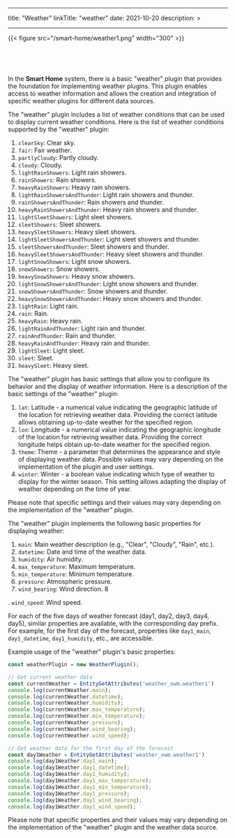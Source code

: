 
---
title: "Weather"
linkTitle: "weather"
date: 2021-10-20
description: >
  
---

{{< figure src="/smart-home/weather1.png" width="300" >}}

&nbsp;

&nbsp;

In the **Smart Home** system, there is a basic "weather" plugin that provides the foundation for implementing weather plugins. This plugin enables access to weather information and allows the creation and integration of specific weather plugins for different data sources.

The "weather" plugin includes a list of weather conditions that can be used to display current weather conditions. Here is the list of weather conditions supported by the "weather" plugin:

1. `clearSky`: Clear sky.
2. `fair`: Fair weather.
3. `partlyCloudy`: Partly cloudy.
4. `cloudy`: Cloudy.
5. `lightRainShowers`: Light rain showers.
6. `rainShowers`: Rain showers.
7. `heavyRainShowers`: Heavy rain showers.
8. `lightRainShowersAndThunder`: Light rain showers and thunder.
9. `rainShowersAndThunder`: Rain showers and thunder.
10. `heavyRainShowersAndThunder`: Heavy rain showers and thunder.
11. `lightSleetShowers`: Light sleet showers.
12. `sleetShowers`: Sleet showers.
13. `heavySleetShowers`: Heavy sleet showers.
14. `lightSleetShowersAndThunder`: Light sleet showers and thunder.
15. `sleetShowersAndThunder`: Sleet showers and thunder.
16. `heavySleetShowersAndThunder`: Heavy sleet showers and thunder.
17. `lightSnowShowers`: Light snow showers.
18. `snowShowers`: Snow showers.
19. `heavySnowShowers`: Heavy snow showers.
20. `lightSnowShowersAndThunder`: Light snow showers and thunder.
21. `snowShowersAndThunder`: Snow showers and thunder.
22. `heavySnowShowersAndThunder`: Heavy snow showers and thunder.
23. `lightRain`: Light rain.
24. `rain`: Rain.
25. `heavyRain`: Heavy rain.
26. `lightRainAndThunder`: Light rain and thunder.
27. `rainAndThunder`: Rain and thunder.
28. `heavyRainAndThunder`: Heavy rain and thunder.
29. `lightSleet`: Light sleet.
30. `sleet`: Sleet.
31. `heavySleet`: Heavy sleet.

The "weather" plugin has basic settings that allow you to configure its behavior and the display of weather information. Here is a description of the basic settings of the "weather" plugin:

1. `lat`: Latitude - a numerical value indicating the geographic latitude of the location for retrieving weather data. Providing the correct latitude allows obtaining up-to-date weather for the specified region.
2. `lon`: Longitude - a numerical value indicating the geographic longitude of the location for retrieving weather data. Providing the correct longitude helps obtain up-to-date weather for the specified region.
3. `theme`: Theme - a parameter that determines the appearance and style of displaying weather data. Possible values may vary depending on the implementation of the plugin and user settings.
4. `winter`: Winter - a boolean value indicating which type of weather to display for the winter season. This setting allows adapting the display of weather depending on the time of year.

Please note that specific settings and their values may vary depending on the implementation of the "weather" plugin.

The "weather" plugin implements the following basic properties for displaying weather:

1. `main`: Main weather description (e.g., "Clear", "Cloudy", "Rain", etc.).
2. `datetime`: Date and time of the weather data.
3. `humidity`: Air humidity.
4. `max_temperature`: Maximum temperature.
5. `min_temperature`: Minimum temperature.
6. `pressure`: Atmospheric pressure.
7. `wind_bearing`: Wind direction.
   8

. `wind_speed`: Wind speed.

For each of the five days of weather forecast (day1, day2, day3, day4, day5), similar properties are available, with the corresponding day prefix. For example, for the first day of the forecast, properties like `day1_main`, `day1_datetime`, `day1_humidity`, etc., are accessible.

Example usage of the "weather" plugin's basic properties:

```javascript
const weatherPlugin = new WeatherPlugin();

// Get current weather data
const currentWeather = EntityGetAttributes('weather_owm.weather1')
console.log(currentWeather.main);
console.log(currentWeather.datetime);
console.log(currentWeather.humidity);
console.log(currentWeather.max_temperature);
console.log(currentWeather.min_temperature);
console.log(currentWeather.pressure);
console.log(currentWeather.wind_bearing);
console.log(currentWeather.wind_speed);

// Get weather data for the first day of the forecast
const day1Weather = EntityGetAttributes('weather_owm.weather1')
console.log(day1Weather.day1_main);
console.log(day1Weather.day1_datetime);
console.log(day1Weather.day1_humidity);
console.log(day1Weather.day1_max_temperature);
console.log(day1Weather.day1_min_temperature);
console.log(day1Weather.day1_pressure);
console.log(day1Weather.day1_wind_bearing);
console.log(day1Weather.day1_wind_speed);
```

Please note that specific properties and their values may vary depending on the implementation of the "weather" plugin and the weather data source.
